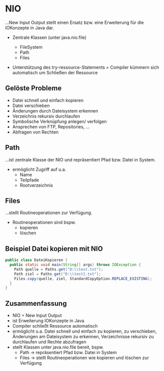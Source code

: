 # NIO

...New Input Output stellt einen Ersatz bzw. eine Erweiterung für die IOKonzepte in Java dar.

- Zentrale Klassen (unter java.nio.file)
  - FileSystem
  - Path
  - Files

- Unterstützung des try-ressource-Statements = Compiler kümmern sich automatisch um Schließen der Ressource

## Gelöste Probleme

- Datei schnell und einfach kopieren
- Datei verschieben
- Änderungen durch Dateisystem erkennen
- Verzeichnis rekursiv durchlaufen
- Symbolische Verknüpfung anlegen/ verfolgen
- Ansprechen von FTP, Repositories, ...
- Abfragen von Rechten

## Path

...ist zentrale Klasse der NIO und repräsentiert Pfad bzw. Datei in System.

- ermöglicht Zugriff auf u.a.
  - Name
  - Teilpfade
  - Rootverzeichnis

## Files

...stellt Routineoperationen zur Verfügung.

- Routineoperationen sind bspw.
  - kopieren
  - löschen

## Beispiel Datei kopieren mit NIO

```java
public class DateiKopieren {
  public static void main(String[] args) throws IOException {
    Path quelle = Paths.get("D:\\test.txt");
    Path ziel = Paths.get("D:\\test2.txt");
    Files.copy(quelle, ziel, StandardCopyOption.REPLACE_EXISTING);
  }
}
```

## Zusammenfassung

- NIO = New Input Output
- ist Erweiterung IOKonzepte in Java
- Compiler schließt Ressource automatisch
- ermöglicht u.a. Datei schnell und einfach zu kopieren, zu verschieben, Änderungen am Dateisystem zu erkennen, Verzeichnisse rekursiv zu durchlaufen und Rechte abzufragen
- stellt Klassen unter java.nio.file bereit, bspw.
  - Path -> repräsentiert Pfad bzw. Datei in System
  - Files -> stellt Routineoperationen wie kopieren und löschen zur Verfügung
